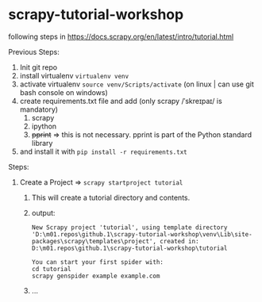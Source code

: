 # scrapy-tutorial-workshop

following steps in <https://docs.scrapy.org/en/latest/intro/tutorial.html>

Previous Steps:

1. Init git repo
1. install virtualenv `virtualenv venv`
1. activate virtualenv `source venv/Scripts/activate` (on linux | can use git bash console on windows)
1. create requirements.txt file and add (only scrapy /ˈskreɪpaɪ/ is mandatory)
    1. scrapy
    1. ipython
    1. ~~pprint~~ => this is not necessary. pprint is part of the Python standard library
1. and install it with `pip install -r requirements.txt`

Steps:

1. Create a Project => `scrapy startproject tutorial`
    1. This will create a tutorial directory and contents.
    1. output:

        ```text
        New Scrapy project 'tutorial', using template directory 'D:\m01.repos\github.1\scrapy-tutorial-workshop\venv\Lib\site-packages\scrapy\templates\project', created in:
        D:\m01.repos\github.1\scrapy-tutorial-workshop\tutorial

        You can start your first spider with:
        cd tutorial
        scrapy genspider example example.com
        ```

    1. ...
